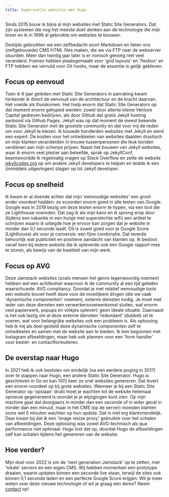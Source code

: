 ```yaml
---
title: Supersnelle websites met Hugo
---
```


Sinds 2015 bouw ik bijna al mijn websites met Static Site Generators. Dat zijn systemen die nog het meeste doet denken aan de technologie die mijn broer en ik in 1998 al gebruikte om websites te bouwen. 

Destijds gebruikten we een zelfbedacht soort Markdown en lieten ons (zelfgebouwde) CMS HTML files maken, die we via FTP naar de webserver stuurden. Meer dan twintig jaar later is er ironisch genoeg niet veel veranderd. Frames hebben plaatsgemaakt voor 'grid layouts' en 'flexbox' en FTP hebben we verruild voor Git hooks, maar de essentie is gelijk gebleven.

## Focus op eenvoud

Toen ik 6 jaar geleden met Static Site Generators in aanraking kwam herkende ik direct de eenvoud van de architectuur en de kracht daarvan. Het voelde als thuiskomen. Het hielp enorm dat Static Site Generators op dat moment enorm gehyped werden: zowel door allerlei kleine Venture Capital gedreven bedrijven, als door Github dat gratis Jekyll hosting aanbood via Github Pages. Jekyll was op dat moment de meest bekende Static Site Generator met de grootste community en dat voor mij de reden om voor Jekyll te kiezen. Ik bouwde honderden websites met Jekyll en werd een expert. De kosten voor het ontwikkelen van websites daalden drastisch en mijn klanten veranderden in trouwe tussenpersonen die leuk konden verdienen aan mijn scherpe prijzen. Naast het bouwen van Jekyll websites, waar ik enorm veel plezier aan beleefde, sprak op JekyllConf, beantwoordde ik regelmatig vragen op Stack Overflow en zette de website [jekyllcodex.org](https://jekyllcodex.org) op om andere Jekyll developers te helpen en leidde ik een (inmiddels uitgevlogen) stagair op tot Jekyll developer. 

## Focus op snelheid

Ik kwam er al doende achter dat mijn 'eenvoudige websites' een groot ander voordeel hadden: ze scoorden enorm goed in alle testen van Google. Google was in 2019 bezig om deze testen enorm te hypen, via een tool die ze Lighthouse noemden. Dat zag ik als mijn kans en ik sprong erop door (tijdens een vakantie in een huisje met superslechte wifi) een artikel te schrijven waarin ik uitlegde hoe je ervoor kan zorgen dat je website in minder dan 0,1 seconde laadt. Dit is zowel goed voor je Google Score (Lighthouse) als voor je conversie: een fijne combinatie. Dat leverde behoorlijk wat publiciteit en positieve aandacht van klanten op. Ik besloot vanaf toen bij iedere website die ik opleverde ook een Google rapport mee te sturen, als bewijs van de kwaliteit van mijn werk.

## Focus op AVG

Deze Jamstack websites (zoals mensen het genre tegenwoordig noemen) hebben wel een achilleshiel waarvoor ik de community al een tijd geleden waarschuwde: AVG compliancy. Doordat je met relatief eenvoudige tools een website bouwt heeft deze voor de moeilijkere dingen (die we vaak 'dynamische componenten' noemen), externe diensten nodig. Je moet met ieder van deze diensten een verwerkersovereenkomst sluiten, wat enorm veel papierwerk, popups en vinkjes oplevert: geen ideale situatie. Daarnaast is het ook lastig om al deze externe diensten 'redundant' (dubbel) uit te voeren, wat voor belangrijke websites ook een probleem is. Als oplossing heb ik mij als doel gesteld deze dynamische componenten zelf te ontwikkelen en samen met de website aan te bieden. Ik ben begonnen met Instagram afbeeldingen, maar heb ook plannen voor een 'form handler' voor bestel- en contactformulieren. 

## De overstap naar Hugo

In 2021 heb ik ook besloten om eindelijk (na een eerdere poging in 2017) over te stappen naar Hugo, een andere Static Site Generator. Hugo is geschreven in Go en kan 10(!) keer zo snel websites genereren. Dat levert een enorm voordeel op bij grote websites. Wanneer je bij een Static Site Generator op 'opslaan' drukt moet je wachten tot de website helemaal opnieuw gegenereerd is voordat je je wijzigingen kunt zien. Op mijn machine gaat dat doorgaans in minder dan een seconde of in ieder geval in minder dan een minuut, maar in het CMS (op de server) moesten klanten soms wel 5 minuten wachten op hun update. Dat is niet erg klantvriendelijk. Daar kwam bij dat ik een 'image resize proxy' gebruikte voor het schalen van afbeeldingen. Deze oplossing was zowel AVG-technisch als qua performance niet optimaal. Hugo lost dat op, doordat Hugo de afbeeldingen zelf kan schalen tijdens het genereren van de website.

## Hoe verder?

Mijn doel voor 2022 is om de 'next generation Jamstack' op te zetten, met 'lokale' servers en een eigen CMS. Wij hebben momenteel een prototype draaien, waarin updates binnen een seconde live staan, terwijl de sites ook binnen 0,1 seconde laden en een perfecte Google Score krijgen. Wil je meer weten over deze nieuwe technologie of wil je graag een demo? Neem [contact](/nl/contact) op!